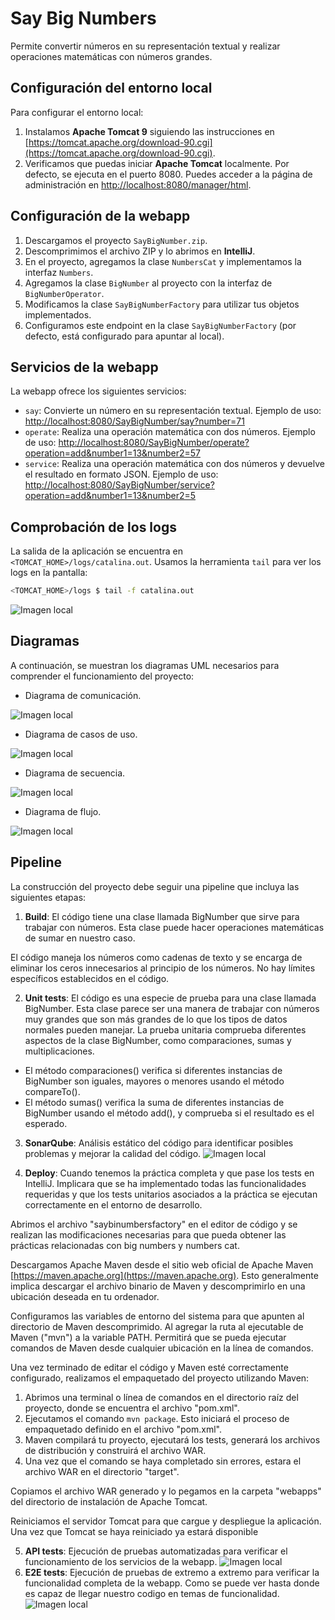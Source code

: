 # Say Big Numbers

Permite convertir números en su representación textual y realizar operaciones matemáticas con números grandes.

## Configuración del entorno local

Para configurar el entorno local:

1. Instalamos **Apache Tomcat 9** siguiendo las instrucciones en [https://tomcat.apache.org/download-90.cgi](https://tomcat.apache.org/download-90.cgi).
2. Verificamos que puedas iniciar **Apache Tomcat** localmente. Por defecto, se ejecuta en el puerto 8080. Puedes acceder a la página de administración en [http://localhost:8080/manager/html](http://localhost:8080/manager/html).

## Configuración de la webapp

1. Descargamos el proyecto `SayBigNumber.zip`.
2. Descomprimimos el archivo ZIP y lo abrimos en **IntelliJ**.
3. En el proyecto, agregamos la clase `NumbersCat` y implementamos la interfaz `Numbers`.
4. Agregamos la clase `BigNumber` al proyecto con la interfaz de `BigNumberOperator`.
5. Modificamos la clase `SayBigNumberFactory` para utilizar tus objetos implementados.
6. Configuramos este endpoint en la clase `SayBigNumberFactory` (por defecto, está configurado para apuntar al local).

## Servicios de la webapp

La webapp ofrece los siguientes servicios:

- `say`: Convierte un número en su representación textual. Ejemplo de uso: [http://localhost:8080/SayBigNumber/say?number=71](http://localhost:8080/SayBigNumber/say?number=71)
- `operate`: Realiza una operación matemática con dos números. Ejemplo de uso: [http://localhost:8080/SayBigNumber/operate?operation=add&number1=13&number2=57](http://localhost:8080/SayBigNumber/operate?operation=add&number1=13&number2=57)
- `service`: Realiza una operación matemática con dos números y devuelve el resultado en formato JSON. Ejemplo de uso: [http://localhost:8080/SayBigNumber/service?operation=add&number1=13&number2=5](http://localhost:8080/SayBigNumber/service?operation=add&number1=13&number2=5)

## Comprobación de los logs

La salida de la aplicación se encuentra en `<TOMCAT_HOME>/logs/catalina.out`. Usamos la herramienta `tail` para ver los logs en la pantalla:

```bash
<TOMCAT_HOME>/logs $ tail -f catalina.out 
```

![Imagen local](./img/logs.png)


## Diagramas
A continuación, se muestran los diagramas UML necesarios para comprender el funcionamiento del proyecto:

- Diagrama de comunicación.

![Imagen local](./img/comunicacion.png)

- Diagrama de casos de uso.

![Imagen local](./img/use.png)

- Diagrama de secuencia.

![Imagen local](./img/sequencia.png)

- Diagrama de flujo.

![Imagen local](./img/flujo.png)


## Pipeline

La construcción del proyecto debe seguir una pipeline que incluya las siguientes etapas:

1. **Build**: El código tiene una clase llamada BigNumber que sirve para trabajar con números. Esta clase puede hacer operaciones matemáticas de sumar en nuestro caso.

El código maneja los números como cadenas de texto y se encarga de eliminar los ceros innecesarios al principio de los números. No hay límites específicos establecidos en el código.

2. **Unit tests**: El código es una especie de prueba para una clase llamada BigNumber. Esta clase parece ser una manera de trabajar con números muy grandes que son más grandes de lo que los tipos de datos normales pueden manejar. La prueba unitaria comprueba diferentes aspectos de la clase BigNumber, como comparaciones, sumas y multiplicaciones.

- El método comparaciones() verifica si diferentes instancias de BigNumber son iguales, mayores o menores usando el método compareTo().
- El método sumas() verifica la suma de diferentes instancias de BigNumber usando el método add(), y comprueba si el resultado es el esperado.

3. **SonarQube**: Análisis estático del código para identificar posibles problemas y mejorar la calidad del código. 
![Imagen local](./img/sonar.png)

4. **Deploy**: Cuando tenemos la práctica completa y que pase los tests en IntelliJ. Implicara que se ha implementado todas las funcionalidades requeridas y que los tests unitarios asociados a la práctica se ejecutan correctamente en el entorno de desarrollo.

Abrimos el archivo "saybinumbersfactory" en el editor de código y se realizan las modificaciones necesarias para que pueda obtener las prácticas relacionadas con big numbers y numbers cat. 

Descargamos Apache Maven desde el sitio web oficial de Apache Maven [https://maven.apache.org](https://maven.apache.org). Esto generalmente implica descargar el archivo binario de Maven y descomprimirlo en una ubicación deseada en tu ordenador.

Configuramos las variables de entorno del sistema para que apunten al directorio de Maven descomprimido. Al agregar la ruta al ejecutable de Maven ("mvn") a la variable PATH. Permitirá que se pueda ejecutar comandos de Maven desde cualquier ubicación en la línea de comandos.

Una vez terminado de editar el código y Maven esté correctamente configurado, realizamos el empaquetado del proyecto utilizando Maven:

1. Abrimos una terminal o línea de comandos en el directorio raíz del proyecto, donde se encuentra el archivo "pom.xml".
2. Ejecutamos el comando `mvn package`. Esto iniciará el proceso de empaquetado definido en el archivo "pom.xml".
3. Maven compilará tu proyecto, ejecutará los tests, generará los archivos de distribución y construirá el archivo WAR.
4. Una vez que el comando se haya completado sin errores, estara el archivo WAR en el directorio "target".

Copiamos el archivo WAR generado y lo pegamos en la carpeta "webapps" del directorio de instalación de Apache Tomcat.

Reiniciamos el servidor Tomcat para que cargue y despliegue la aplicación. Una vez que Tomcat se haya reiniciado ya estará disponible

5. **API tests**: Ejecución de pruebas automatizadas para verificar el funcionamiento de los servicios de la webapp.
![Imagen local](./img/postman.png)
6. **E2E tests**: Ejecución de pruebas de extremo a extremo para verificar la funcionalidad completa de la webapp. Como se puede ver hasta donde es capaz de llegar nuestro codigo en temas de funcionalidad.
![Imagen local](./img/test2e2.png)




